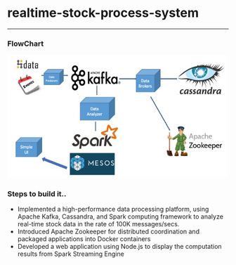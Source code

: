 # realtime-stock-process-system
---
### FlowChart
<img src="https://github.com/talentednew/real-time-stock-process-system/blob/master/FlowChart.jpg" width="500">

### Steps to build it..
* Implemented a high-performance data processing platform, using Apache Kafka, Cassandra, and Spark computing
framework to analyze real-time stock data in the rate of 100K messages/secs.
* Introduced Apache Zookeeper for distributed coordination and packaged applications into Docker containers
* Developed a web application using Node.js to display the computation results from Spark Streaming Engine



